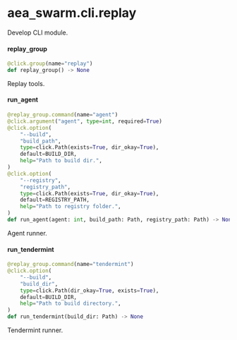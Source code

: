 <a id="aea_swarm.cli.replay"></a>

# aea`_`swarm.cli.replay

Develop CLI module.

<a id="aea_swarm.cli.replay.replay_group"></a>

#### replay`_`group

```python
@click.group(name="replay")
def replay_group() -> None
```

Replay tools.

<a id="aea_swarm.cli.replay.run_agent"></a>

#### run`_`agent

```python
@replay_group.command(name="agent")
@click.argument("agent", type=int, required=True)
@click.option(
    "--build",
    "build_path",
    type=click.Path(exists=True, dir_okay=True),
    default=BUILD_DIR,
    help="Path to build dir.",
)
@click.option(
    "--registry",
    "registry_path",
    type=click.Path(exists=True, dir_okay=True),
    default=REGISTRY_PATH,
    help="Path to registry folder.",
)
def run_agent(agent: int, build_path: Path, registry_path: Path) -> None
```

Agent runner.

<a id="aea_swarm.cli.replay.run_tendermint"></a>

#### run`_`tendermint

```python
@replay_group.command(name="tendermint")
@click.option(
    "--build",
    "build_dir",
    type=click.Path(dir_okay=True, exists=True),
    default=BUILD_DIR,
    help="Path to build directory.",
)
def run_tendermint(build_dir: Path) -> None
```

Tendermint runner.

